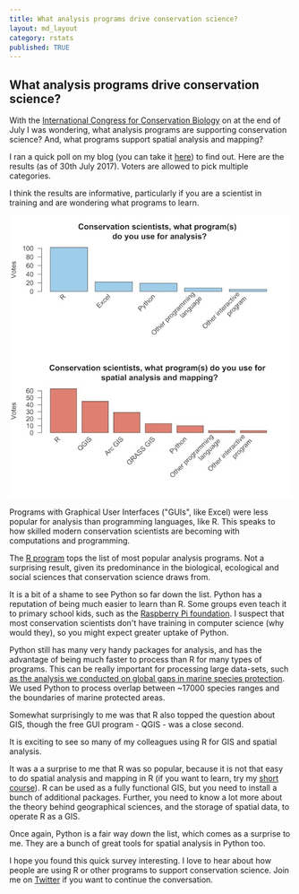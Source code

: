 ```yaml
---
title: What analysis programs drive conservation science?
layout: md_layout
category: rstats
published: TRUE
---
```


## What analysis programs drive conservation science?

With the [International Congress for Conservation Biology](http://conbio.org/mini-sites/iccb-2017) on at the end of July I was wondering, what analysis programs are supporting conservation science? And, what programs support spatial analysis and mapping?

I ran a quick poll on my blog (you can take it [here](http://www.seascapemodels.org/rstats/2017/07/21/ICCB2017-what-analysis-program.html)) to find out. Here are the results (as of 30th July 2017). Voters are allowed to pick multiple categories.

I think the results are informative, particularly if you are a scientist in training and are wondering what programs to learn.

![barplot of most popular programs](/Images/iccb-analysis-programs-barplot.jpg)

Programs with Graphical User Interfaces ("GUIs", like Excel) were less popular for analysis than programming languages, like R. This speaks to how skilled modern conservation scientists are becoming with computations and programming.

The [R program](https://cran.r-project.org/) tops the list of most popular analysis programs. Not a surprising result, given its predominance in the biological, ecological and social sciences that conservation science draws from.

It is a bit of a shame to see Python so far down the list. Python has a reputation of being much easier to learn than R. Some groups even teach it to primary school kids, such as the [Raspberry Pi foundation](https://www.raspberrypi.org/). I suspect that most conservation scientists don't have training in computer science (why would they), so you might expect greater uptake of Python.

Python still has many very handy packages for analysis, and has the advantage of being much faster to process than R for many types of programs. This can be really important for processing large data-sets, such [as the analysis we conducted on global gaps in marine species protection](https://www.nature.com/articles/srep17539). We used Python to process overlap between ~17000 species ranges and the boundaries of marine protected areas.

Somewhat surprisingly to me was that R also topped the question about GIS, though the free GUI program - QGIS - was a close second.

It is exciting to see so many of my colleagues using R for GIS and spatial analysis.

It was a a surprise to me that R was so popular, because it is not that easy to do spatial analysis and mapping in R (if you want to learn, try my [ short course](http://www.seascapemodels.org/rstats/rspatial/2015/06/22/R_Spatial_course.html)). R can be used as a fully functional GIS, but you need to install a bunch of additional packages. Further, you need to know a lot more about the theory behind geographical sciences, and the storage of spatial data, to operate R as a GIS.

Once again, Python is a fair way down the list, which comes as a surprise to me. They are a bunch of great tools for spatial analysis in Python too.

I hope you found this quick survey interesting. I love to hear about how people are using R or other programs to support conservation science. Join me on [Twitter](https://twitter.com/bluecology) if you want to continue the conversation.  
